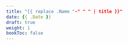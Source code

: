 ```yaml
---
title: "{{ replace .Name "-" " " | title }}"
date: {{ .Date }}
draft: true
weight: 1
bookToc: false
---
```

